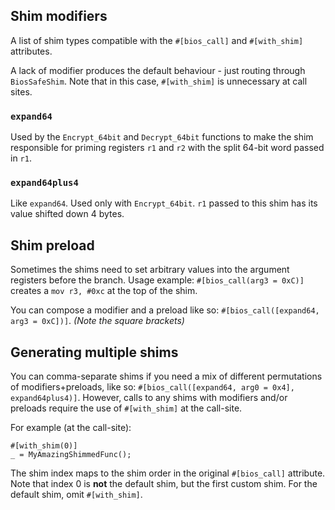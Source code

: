 ## Shim modifiers
A list of shim types compatible with the `#[bios_call]` and `#[with_shim]` attributes.

A lack of modifier produces the default behaviour - just routing through `BiosSafeShim`. Note that in this case, `#[with_shim]` is unnecessary at call sites.

### `expand64`
Used by the `Encrypt_64bit` and `Decrypt_64bit` functions to make the shim responsible for priming registers `r1` and `r2` with the split 64-bit word passed in `r1`.

### `expand64plus4`
Like `expand64`. Used only with `Encrypt_64bit`. `r1` passed to this shim has its value shifted down 4 bytes.

## Shim preload
Sometimes the shims need to set arbitrary values into the argument registers before the branch.
Usage example: `#[bios_call(arg3 = 0xC)]` creates a `mov r3, #0xc` at the top of the shim.

You can compose a modifier and a preload like so: `#[bios_call([expand64, arg3 = 0xC])]`.
_(Note the square brackets)_

## Generating multiple shims
You can comma-separate shims if you need a mix of different permutations of modifiers+preloads, like so: `#[bios_call([expand64, arg0 = 0x4], expand64plus4)]`.
However, calls to any shims with modifiers and/or preloads require the use of `#[with_shim]` at the call-site.

For example (at the call-site):
```
#[with_shim(0)]
_ = MyAmazingShimmedFunc();
```

The shim index maps to the shim order in the original `#[bios_call]` attribute.
Note that index 0 is **not** the default shim, but the first custom shim. For the default shim, omit `#[with_shim]`.